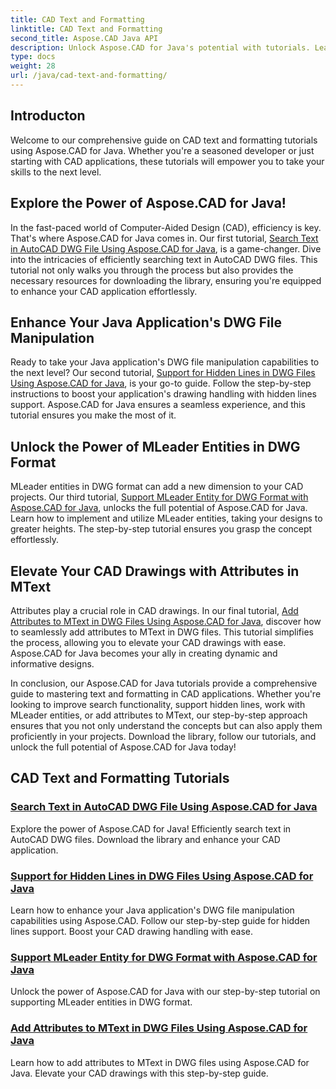 ```yaml
---
title: CAD Text and Formatting
linktitle: CAD Text and Formatting
second_title: Aspose.CAD Java API
description: Unlock Aspose.CAD for Java's potential with tutorials. Learn text search, hidden lines, MLeader entities, and MText attributes to enhance your CAD app.
type: docs
weight: 28
url: /java/cad-text-and-formatting/
---
```

## Introducton
Welcome to our comprehensive guide on CAD text and formatting tutorials using Aspose.CAD for Java. Whether you're a seasoned developer or just starting with CAD applications, these tutorials will empower you to take your skills to the next level.

## Explore the Power of Aspose.CAD for Java!

In the fast-paced world of Computer-Aided Design (CAD), efficiency is key. That's where Aspose.CAD for Java comes in. Our first tutorial, [Search Text in AutoCAD DWG File Using Aspose.CAD for Java](./search-text-in-dwg/), is a game-changer. Dive into the intricacies of efficiently searching text in AutoCAD DWG files. This tutorial not only walks you through the process but also provides the necessary resources for downloading the library, ensuring you're equipped to enhance your CAD application effortlessly.

## Enhance Your Java Application's DWG File Manipulation

Ready to take your Java application's DWG file manipulation capabilities to the next level? Our second tutorial, [Support for Hidden Lines in DWG Files Using Aspose.CAD for Java](./support-hidden-lines-in-dwg/), is your go-to guide. Follow the step-by-step instructions to boost your application's drawing handling with hidden lines support. Aspose.CAD for Java ensures a seamless experience, and this tutorial ensures you make the most of it.

## Unlock the Power of MLeader Entities in DWG Format

MLeader entities in DWG format can add a new dimension to your CAD projects. Our third tutorial, [Support MLeader Entity for DWG Format with Aspose.CAD for Java](./support-mleader-entity/), unlocks the full potential of Aspose.CAD for Java. Learn how to implement and utilize MLeader entities, taking your designs to greater heights. The step-by-step tutorial ensures you grasp the concept effortlessly.

## Elevate Your CAD Drawings with Attributes in MText

Attributes play a crucial role in CAD drawings. In our final tutorial, [Add Attributes to MText in DWG Files Using Aspose.CAD for Java](./add-attributes-to-mtext/), discover how to seamlessly add attributes to MText in DWG files. This tutorial simplifies the process, allowing you to elevate your CAD drawings with ease. Aspose.CAD for Java becomes your ally in creating dynamic and informative designs.

In conclusion, our Aspose.CAD for Java tutorials provide a comprehensive guide to mastering text and formatting in CAD applications. Whether you're looking to improve search functionality, support hidden lines, work with MLeader entities, or add attributes to MText, our step-by-step approach ensures that you not only understand the concepts but can also apply them proficiently in your projects. Download the library, follow our tutorials, and unlock the full potential of Aspose.CAD for Java today!

## CAD Text and Formatting Tutorials
### [Search Text in AutoCAD DWG File Using Aspose.CAD for Java](./search-text-in-dwg/)
Explore the power of Aspose.CAD for Java! Efficiently search text in AutoCAD DWG files. Download the library and enhance your CAD application.
### [Support for Hidden Lines in DWG Files Using Aspose.CAD for Java](./support-hidden-lines-in-dwg/)
Learn how to enhance your Java application's DWG file manipulation capabilities using Aspose.CAD. Follow our step-by-step guide for hidden lines support. Boost your CAD drawing handling with ease.
### [Support MLeader Entity for DWG Format with Aspose.CAD for Java](./support-mleader-entity/)
Unlock the power of Aspose.CAD for Java with our step-by-step tutorial on supporting MLeader entities in DWG format.
### [Add Attributes to MText in DWG Files Using Aspose.CAD for Java](./add-attributes-to-mtext/)
Learn how to add attributes to MText in DWG files using Aspose.CAD for Java. Elevate your CAD drawings with this step-by-step guide.